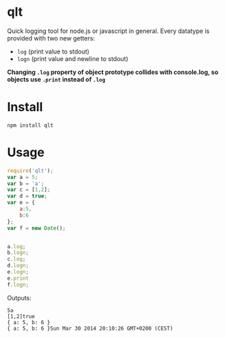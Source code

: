 qlt
===

Quick logging tool for node.js or javascript in general.
Every datatype is provided with two new getters:

* ```log``` (print value to stdout)
* ```logn``` (print value and newline to stdout)

**Changing ```.log``` property of object prototype collides with console.log, so objects use ```.print``` instead of ```.log```**

Install
===

```
npm install qlt
```

Usage
===

```javascript
require('qlt');
var a = 5;
var b = 'a';
var c = [1,2];
var d = true;
var e = {
    a:5,
    b:6
};
var f = new Date();


a.log;
b.logn;
c.log;
d.logn;
e.logn;
e.print
f.logn;
```

Outputs:

```
5a
[1,2]true
{ a: 5, b: 6 }
{ a: 5, b: 6 }Sun Mar 30 2014 20:10:26 GMT+0200 (CEST)

```
